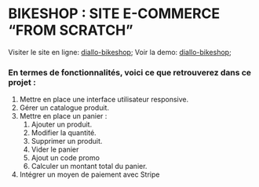 # BIKESHOP : SITE E-COMMERCE “FROM SCRATCH”
Visiter le site en ligne:  [diallo-bikeshop](https://diallo-bikeshop.herokuapp.com/);
Voir la demo: [diallo-bikeshop](https://diallo-bikeshop.herokuapp.com/);
### En termes de fonctionnalités, voici ce que retrouverez dans ce projet :
1. Mettre en place une interface utilisateur responsive.
2. Gérer un catalogue produit. 
3. Mettre en place un panier :
   1. Ajouter un produit.
   2. Modifier la quantité.
   3. Supprimer un produit.
   4. Vider le panier
   5. Ajout un code promo
   6. Calculer un montant total du panier.
4. Intégrer un moyen de paiement avec Stripe

